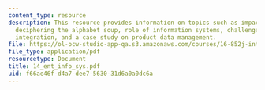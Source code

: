 ```yaml
---
content_type: resource
description: This resource provides information on topics such as impact of computing,
  deciphering the alphabet soup, role of information systems, challenges in enterprise
  integration, and a case study on product data management.
file: https://ol-ocw-studio-app-qa.s3.amazonaws.com/courses/16-852j-integrating-the-lean-enterprise-fall-2005/f66ae46fd4a7dee7563031d6a0a0dc6a_14_ent_info_sys.pdf
file_type: application/pdf
resourcetype: Document
title: 14_ent_info_sys.pdf
uid: f66ae46f-d4a7-dee7-5630-31d6a0a0dc6a
---
```

